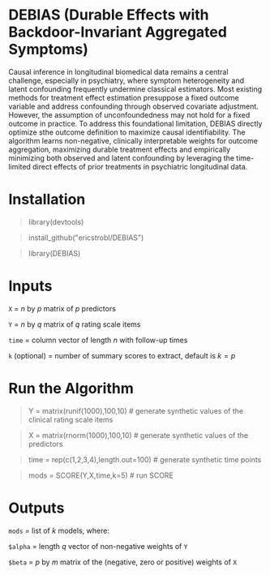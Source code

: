 # DEBIAS (Durable Effects with Backdoor-Invariant Aggregated Symptoms)

Causal inference in longitudinal biomedical data remains a central challenge, especially in psychiatry, where symptom heterogeneity and latent confounding frequently undermine classical estimators. Most existing methods for treatment effect estimation presuppose a fixed outcome variable and address confounding through observed covariate adjustment. However, the assumption of unconfoundedness may not hold for a fixed outcome in practice. To address this foundational limitation, DEBIAS directly optimize sthe outcome definition to maximize causal identifiability. The algorithm learns non-negative, clinically interpretable weights for outcome aggregation, maximizing durable treatment effects and empirically minimizing both observed and latent confounding by leveraging the time-limited direct effects of prior treatments in psychiatric longitudinal data.

# Installation

> library(devtools)

> install_github("ericstrobl/DEBIAS")

> library(DEBIAS)

# Inputs

`X` = $n$ by $p$ matrix of $p$ predictors

`Y` = $n$ by $q$ matrix of $q$ rating scale items

`time` = column vector of length $n$ with follow-up times

`k` (optional) = number of summary scores to extract, default is $k=p$

# Run the Algorithm

> Y = matrix(runif(1000),100,10) # generate synthetic values of the clinical rating scale items

> X = matrix(rnorm(1000),100,10) # generate synthetic values of the predictors

> time = rep(c(1,2,3,4),length.out=100) # generate synthetic time points

> mods = SCORE(Y,X,time,k=5) # run SCORE

# Outputs

`mods` = list of $k$ models, where:

`$alpha` = length $q$ vector of non-negative weights of `Y`

`$beta` = $p$ by $m$ matrix of the (negative, zero or positive) weights of `X` 


